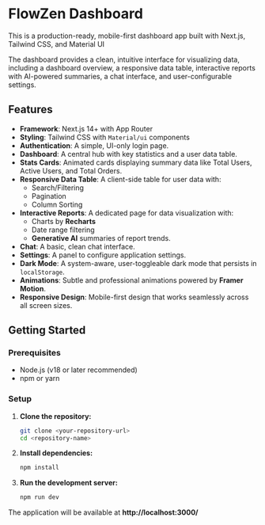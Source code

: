 # FlowZen Dashboard

This is a production-ready, mobile-first dashboard app built with Next.js, Tailwind CSS, and Material UI

The dashboard provides a clean, intuitive interface for visualizing data, including a dashboard overview, a responsive data table, interactive reports with AI-powered summaries, a chat interface, and user-configurable settings.

## Features

- **Framework**: Next.js 14+ with App Router
- **Styling**: Tailwind CSS with `Material/ui` components
- **Authentication**: A simple, UI-only login page.
- **Dashboard**: A central hub with key statistics and a user data table.
- **Stats Cards**: Animated cards displaying summary data like Total Users, Active Users, and Total Orders.
- **Responsive Data Table**: A client-side table for user data with:
  - Search/Filtering
  - Pagination
  - Column Sorting
- **Interactive Reports**: A dedicated page for data visualization with:
  - Charts by **Recharts**
  - Date range filtering
  - **Generative AI** summaries of report trends.
- **Chat**: A basic, clean chat interface.
- **Settings**: A panel to configure application settings.
- **Dark Mode**: A system-aware, user-toggleable dark mode that persists in `localStorage`.
- **Animations**: Subtle and professional animations powered by **Framer Motion**.
- **Responsive Design**: Mobile-first design that works seamlessly across all screen sizes.

## Getting Started

### Prerequisites

- Node.js (v18 or later recommended)
- npm or yarn

### Setup

1.  **Clone the repository:**
    ```bash
    git clone <your-repository-url>
    cd <repository-name>
    ```

2.  **Install dependencies:**
    ```bash
    npm install
    ```

3.  **Run the development server:**
    ```bash
    npm run dev
    ```

The application will be available at **http://localhost:3000/**